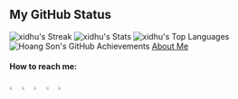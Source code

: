 **My GitHub Status**
---
![xidhu's Streak](https://github-readme-streak-stats.herokuapp.com/?user=xidhu&theme=radical&hide_border=true) 
![xidhu's Stats](https://github-readme-stats.vercel.app/api?username=xidhu&theme=radical&show_icons=true&hide_border=true&count_private=true)
![xidhu's Top Languages](https://github-readme-stats.vercel.app/api/top-langs/?username=xidhu&theme=radical&show_icons=true&hide_border=true&layout=compact)
<img src="https://github-profile-summary-cards.vercel.app/api/cards/profile-details?username=xidhu&theme=radical" alt="Hoang Son's GitHub Achievements" />
<a href="https://xidhu.github.io/">About Me</a>
  ####  How to reach me:     
  [<img src="https://img.icons8.com/color/48/000000/twitter.png" width="3.5%"/>](https://twitter.com/SXidhu)
  [<img src="https://img.icons8.com/color/48/000000/linkedin.png" width="3.5%"/>](https://www.linkedin.com/in/sidharth-s-886711a8)
  [<img src="https://img.icons8.com/fluent/48/000000/facebook-new.png" width="3.5%"/>](https://www.facebook.com/sidhu3612/)
  [<img src="https://img.icons8.com/fluent/48/000000/instagram-new.png" width="3.5%"/>](https://www.instagram.com/_.xidhu.__/)
  <a href="mailto:sidhu3612@gmail.com"> <img src="https://img.icons8.com/fluent/48/000000/gmail.png" width="3.5%"/> </a>
